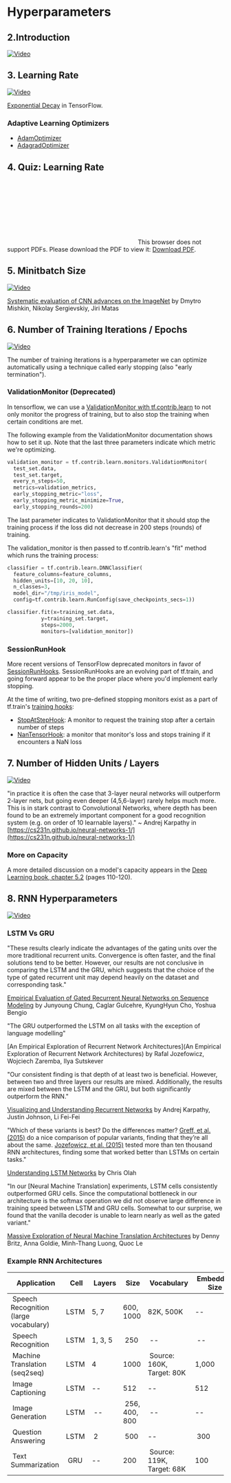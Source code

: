 # Hyperparameters

## 2.Introduction

[![Video](readme/video1.png)](http://scrier.myqnapcloud.com:8080/share.cgi?ssid=0MZqBkd&ep=&path=%2FDeep.Learning%2F4.Recurrent-Networks%2F4.Hyperparameters%2Freadme&filename=1_-_Introduction.mp4&fid=0MZqBkd&open=normal)

## 3. Learning Rate

[![Video](readme/video2.png)](http://scrier.myqnapcloud.com:8080/share.cgi?ssid=0MZqBkd&ep=&path=%2FDeep.Learning%2F4.Recurrent-Networks%2F4.Hyperparameters%2Freadme&filename=2_-_Learning_Rate.mp4&fid=0MZqBkd&open=normal)

[Exponential Decay](https://www.tensorflow.org/api_docs/python/tf/train/exponential_decay) in TensorFlow.

### Adaptive Learning Optimizers

 * [AdamOptimizer](https://www.tensorflow.org/api_docs/python/tf/train/AdamOptimizer)
 * [AdagradOptimizer](https://www.tensorflow.org/api_docs/python/tf/train/AdagradOptimizer)

## 4. Quiz: Learning Rate

<object data="http://scrier.myqnapcloud.com:8080/share.cgi/part4-4-4.pdf?ssid=0MZqBkd&fid=0MZqBkd&path=%2FDeep.Learning%2F4.Recurrent-Networks%2F4.Hyperparameters%2Freadme&filename=part4-4-4.pdf&openfolder=normal&ep=" type="application/pdf" width="700px" height="700px">
    <embed src="http://scrier.myqnapcloud.com:8080/share.cgi/part4-4-4.pdf?ssid=0MZqBkd&fid=0MZqBkd&path=%2FDeep.Learning%2F4.Recurrent-Networks%2F4.Hyperparameters%2Freadme&filename=part4-4-4.pdf&openfolder=normal&ep=">
        This browser does not support PDFs. Please download the PDF to view it: <a href="http://scrier.myqnapcloud.com:8080/share.cgi/part4-4-4.pdf?ssid=0MZqBkd&fid=0MZqBkd&path=%2FDeep.Learning%2F4.Recurrent-Networks%2F4.Hyperparameters%2Freadme&filename=part4-4-4.pdf&openfolder=normal&ep=">Download PDF</a>.</p>
    </embed>
</object>

## 5. Minitbatch Size

[![Video](readme/video3.png)](http://scrier.myqnapcloud.com:8080/share.cgi?ssid=0MZqBkd&ep=&path=%2FDeep.Learning%2F4.Recurrent-Networks%2F4.Hyperparameters%2Freadme&filename=3_-_Minibatch_Size.mp4&fid=0MZqBkd&open=normal)

[Systematic evaluation of CNN advances on the ImageNet](https://arxiv.org/abs/1606.02228) by Dmytro Mishkin, Nikolay Sergievskiy, Jiri Matas

## 6. Number of Training Iterations / Epochs

[![Video](readme/video4.png)](http://scrier.myqnapcloud.com:8080/share.cgi?ssid=0MZqBkd&ep=&path=%2FDeep.Learning%2F4.Recurrent-Networks%2F4.Hyperparameters%2Freadme&filename=4_-_Number_Of_Iterations.mp4&fid=0MZqBkd&open=normal)

The number of training iterations is a hyperparameter we can optimize automatically using a technique called early 
stopping (also "early termination").

### ValidationMonitor (Deprecated)

In tensorflow, we can use a [ValidationMonitor with tf.contrib.learn](https://www.tensorflow.org/get_started/monitors#early_stopping_with_validationmonitor) 
to not only monitor the progress of training, but to also stop the training when certain conditions are met.

The following example from the ValidationMonitor documentation shows how to set it up. Note that the last three 
parameters indicate which metric we're optimizing.

```python
validation_monitor = tf.contrib.learn.monitors.ValidationMonitor(
  test_set.data,
  test_set.target,
  every_n_steps=50,
  metrics=validation_metrics,
  early_stopping_metric="loss",
  early_stopping_metric_minimize=True,
  early_stopping_rounds=200)
```

The last parameter indicates to ValidationMonitor that it should stop the training process if the loss did not decrease 
in 200 steps (rounds) of training.

The validation_monitor is then passed to tf.contrib.learn's "fit" method which runs the training process:

```python
classifier = tf.contrib.learn.DNNClassifier(
  feature_columns=feature_columns,
  hidden_units=[10, 20, 10],
  n_classes=3,
  model_dir="/tmp/iris_model",
  config=tf.contrib.learn.RunConfig(save_checkpoints_secs=1))

classifier.fit(x=training_set.data,
           y=training_set.target,
           steps=2000,
           monitors=[validation_monitor])
```

### SessionRunHook

More recent versions of TensorFlow deprecated monitors in favor of [SessionRunHooks](https://www.tensorflow.org/api_docs/python/tf/train/SessionRunHook). SessionRunHooks are an evolving 
part of tf.train, and going forward appear to be the proper place where you'd implement early stopping.

At the time of writing, two pre-defined stopping monitors exist as a part of tf.train's [training hooks](https://www.tensorflow.org/api_guides/python/train#Training_Hooks):

 * [StopAtStepHook](https://www.tensorflow.org/api_docs/python/tf/train/StopAtStepHook): A monitor to request the training stop after a certain number of steps
 * [NanTensorHook](https://www.tensorflow.org/api_docs/python/tf/train/NanTensorHook): a monitor that monitor's loss and stops training if it encounters a NaN loss

## 7. Number of Hidden Units / Layers

[![Video](readme/video5.png)](http://scrier.myqnapcloud.com:8080/share.cgi?ssid=0MZqBkd&ep=&path=%2FDeep.Learning%2F4.Recurrent-Networks%2F4.Hyperparameters%2Freadme&filename=5_-_Number_Of_Hidden_Units_Layers.mp4&fid=0MZqBkd&open=normal)

"in practice it is often the case that 3-layer neural networks will outperform 2-layer nets, but going even deeper 
(4,5,6-layer) rarely helps much more. This is in stark contrast to Convolutional Networks, where depth has been found 
to be an extremely important component for a good recognition system (e.g. on order of 10 learnable layers)." ~ Andrej 
Karpathy in [https://cs231n.github.io/neural-networks-1/](https://cs231n.github.io/neural-networks-1/)

### More on Capacity

A more detailed discussion on a model's capacity appears in the [Deep Learning book, chapter 5.2](http://www.deeplearningbook.org/contents/ml.html) (pages 110-120).

## 8. RNN Hyperparameters

[![Video](readme/video6.png)](http://scrier.myqnapcloud.com:8080/share.cgi?ssid=0MZqBkd&ep=&path=%2FDeep.Learning%2F4.Recurrent-Networks%2F4.Hyperparameters%2Freadme&filename=6_-_RNN_Hyperparameters.mp4&fid=0MZqBkd&open=normal)

### LSTM Vs GRU

"These results clearly indicate the advantages of the gating units over the more traditional recurrent units. 
Convergence is often faster, and the final solutions tend to be better. However, our results are not conclusive in 
comparing the LSTM and the GRU, which suggests that the choice of the type of gated recurrent unit may depend heavily 
on the dataset and corresponding task."

[Empirical Evaluation of Gated Recurrent Neural Networks on Sequence Modeling](https://arxiv.org/abs/1412.3555) by Junyoung Chung, Caglar Gulcehre, 
KyungHyun Cho, Yoshua Bengio

"The GRU outperformed the LSTM on all tasks with the exception of language modelling"

[An Empirical Exploration of Recurrent Network Architectures](An Empirical Exploration of Recurrent Network Architectures) by Rafal Jozefowicz, Wojciech Zaremba, Ilya Sutskever

"Our consistent finding is that depth of at least two is beneficial. However, between two and three layers our results 
are mixed. Additionally, the results are mixed between the LSTM and the GRU, but both significantly outperform the RNN."

[Visualizing and Understanding Recurrent Networks](https://arxiv.org/abs/1506.02078) by Andrej Karpathy, Justin Johnson, Li Fei-Fei

"Which of these variants is best? Do the differences matter? [Greff, et al. (2015)](https://arxiv.org/pdf/1503.04069.pdf) do a nice comparison of popular 
variants, finding that they’re all about the same. [Jozefowicz, et al. (2015)](http://proceedings.mlr.press/v37/jozefowicz15.pdf) tested more than ten thousand RNN 
architectures, finding some that worked better than LSTMs on certain tasks."

[Understanding LSTM Networks](https://colah.github.io/posts/2015-08-Understanding-LSTMs/) by Chris Olah

"In our [Neural Machine Translation] experiments, LSTM cells consistently outperformed GRU cells. Since the 
computational bottleneck in our architecture is the softmax operation we did not observe large difference in training 
speed between LSTM and GRU cells. Somewhat to our surprise, we found that the vanilla decoder is unable to learn nearly 
as well as the gated variant."

[Massive Exploration of Neural Machine Translation Architectures](https://arxiv.org/abs/1703.03906v2) by Denny Britz, Anna Goldie, Minh-Thang Luong, Quoc 
Le

### Example RNN Architectures

| Application	      | Cell	| Layers	| Size	| Vocabulary	| Embedding Size	| Learning Rate	| Docs |
| ------------------- | ----- | --------- | ----- | ------------- | ----------------- | ------------- | ---- |
| Speech Recognition (large vocabulary) | LSTM | 5, 7 | 600, 1000 | 82K, 500K | -- | -- | [paper](https://arxiv.org/abs/1610.09975) |
| Speech Recognition | LSTM	| 1, 3, 5 | 250 | -- | -- | 0.001 | [paper](https://arxiv.org/abs/1303.5778) |
| Machine Translation (seq2seq) | LSTM | 4 | 1000 | Source: 160K, Target: 80K | 1,000 | -- | [paper](https://arxiv.org/abs/1409.3215) |
| Image Captioning | LSTM | -- | 512 | -- | 512 | (fixed) | [paper](https://arxiv.org/abs/1411.4555) |
| Image Generation | LSTM | -- | 256, 400, 800 | -- | -- | -- | [paper](https://arxiv.org/abs/1502.04623) |
| Question Answering | LSTM | 2 | 500 | -- | 300 | -- | [pdf](http://www.aclweb.org/anthology/P15-2116) |
| Text Summarization | GRU | -- | 200 | Source: 119K, Target: 68K | 100 | 0.001 | [pdf](https://pdfs.semanticscholar.org/3fbc/45152f20403266b02c4c2adab26fb367522d.pdf) |

